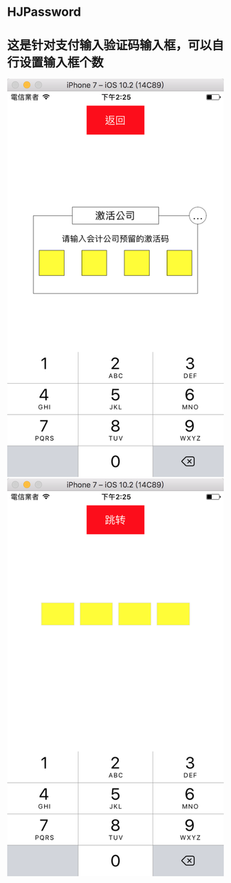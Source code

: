 # HJPassword
# 这是针对支付输入验证码输入框，可以自行设置输入框个数
![image](https://github.com/948769029/HJPassword/blob/master/passwordOne.png)
![image](https://github.com/948769029/HJPassword/blob/master/passwordTwo.png)
